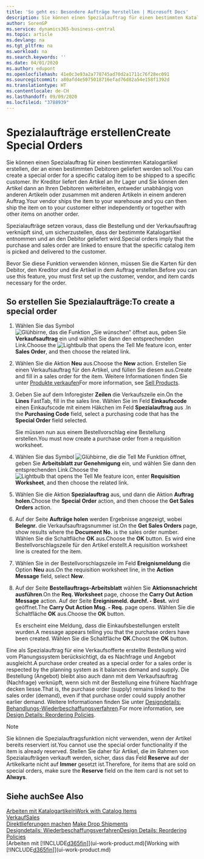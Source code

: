 ```yaml
---
title: 'So geht es: Besondere Aufträge herstellen | Microsoft Docs'
description: Sie können einen Spezialauftrag für einen bestimmten Katalogartikel erstellen, der an einen bestimmten Debitoren geliefert werden soll. Ihr Kreditor liefert den Artikel an Ihr Lager und Sie können den Artikel dann an Ihren Debitoren weiterleiten, entweder unabhängig von anderen Artikeln oder zusammen mit anderen Artikeln in einem anderen Auftrag.
author: SorenGP
ms.service: dynamics365-business-central
ms.topic: article
ms.devlang: na
ms.tgt_pltfrm: na
ms.workload: na
ms.search.keywords: ''
ms.date: 04/01/2020
ms.author: edupont
ms.openlocfilehash: 41e0c3e93a2a778745ad70d2a1711c76f28ec091
ms.sourcegitcommit: a80afd4e5075018716efad76d82a54e158f1392d
ms.translationtype: HT
ms.contentlocale: de-CH
ms.lasthandoff: 09/09/2020
ms.locfileid: "3788939"
---
```

# <a name="create-special-orders"></a><span data-ttu-id="1691b-104">Spezialaufträge erstellen</span><span class="sxs-lookup"><span data-stu-id="1691b-104">Create Special Orders</span></span>
<span data-ttu-id="1691b-105">Sie können einen Spezialauftrag für einen bestimmten Katalogartikel erstellen, der an einen bestimmten Debitoren geliefert werden soll.</span><span class="sxs-lookup"><span data-stu-id="1691b-105">You can create a special order for a specific catalog item to be shipped to a specific customer.</span></span> <span data-ttu-id="1691b-106">Ihr Kreditor liefert den Artikel an Ihr Lager und Sie können den Artikel dann an Ihren Debitoren weiterleiten, entweder unabhängig von anderen Artikeln oder zusammen mit anderen Artikeln in einem anderen Auftrag.</span><span class="sxs-lookup"><span data-stu-id="1691b-106">Your vendor ships the item to your warehouse and you can then ship the item on to your customer either independently or together with other items on another order.</span></span>  

<span data-ttu-id="1691b-107">Spezialaufträge setzen voraus, dass die Bestellung und der Verkaufsauftrag verknüpft sind, um sicherzustellen, dass der bestimmte Katalogartikel entnommen und an den Debitor geliefert wird.</span><span class="sxs-lookup"><span data-stu-id="1691b-107">Special orders imply that the purchase and sales order are linked to ensure that the specific catalog item is picked and delivered to the customer.</span></span>  

<span data-ttu-id="1691b-108">Bevor Sie diese Funktion verwenden können, müssen Sie die Karten für den Debitor, den Kreditor und die Artikel in dem Auftrag erstellen.</span><span class="sxs-lookup"><span data-stu-id="1691b-108">Before you can use this feature, you must first set up the customer, vendor, and item cards necessary for the order.</span></span>  

## <a name="to-create-a-special-order"></a><span data-ttu-id="1691b-109">So erstellen Sie Spezialaufträge:</span><span class="sxs-lookup"><span data-stu-id="1691b-109">To create a special order</span></span>  
1.  <span data-ttu-id="1691b-110">Wählen Sie das Symbol ![Glühbirne, das die Funktion „Sie wünschen“ öffnet](media/ui-search/search_small.png "Tell Me-Funktion") aus, geben Sie **Verkaufsauftrag** ein und wählen Sie dann den entsprechenden Link.</span><span class="sxs-lookup"><span data-stu-id="1691b-110">Choose the ![Lightbulb that opens the Tell Me feature](media/ui-search/search_small.png "Tell me what you want to do") icon, enter **Sales Order**, and then choose the related link.</span></span>  
2. <span data-ttu-id="1691b-111">Wählen Sie die Aktion **Neu** aus.</span><span class="sxs-lookup"><span data-stu-id="1691b-111">Choose the **New** action.</span></span> <span data-ttu-id="1691b-112">Erstellen Sie einen  Verkaufsauftrag für den Artikel, und füllen Sie diesen aus.</span><span class="sxs-lookup"><span data-stu-id="1691b-112">Create and fill in a  sales order for the item.</span></span> <span data-ttu-id="1691b-113">Weitere Informationen finden Sie unter [Produkte verkaufen](sales-how-sell-products.md)</span><span class="sxs-lookup"><span data-stu-id="1691b-113">For more information, see [Sell Products](sales-how-sell-products.md).</span></span>
3.  <span data-ttu-id="1691b-114">Geben Sie auf dem Inforegister **Zeilen** die Verkaufszeile ein.</span><span class="sxs-lookup"><span data-stu-id="1691b-114">On the **Lines** FastTab, fill in the sales line.</span></span> <span data-ttu-id="1691b-115">Wählen Sie im Feld **Einkaufscode** einen Einkaufscode mit einem Häkchen im Feld **Spezialauftrag** aus .</span><span class="sxs-lookup"><span data-stu-id="1691b-115">In the **Purchasing Code** field, select a purchasing code that has the **Special Order** field selected.</span></span>

    <span data-ttu-id="1691b-116">Sie müssen nun aus einem Bestellvorschlag eine Bestellung erstellen.</span><span class="sxs-lookup"><span data-stu-id="1691b-116">You must now create a purchase order from a requisition worksheet.</span></span>  
4. <span data-ttu-id="1691b-117">Wählen Sie das Symbol ![Glühbirne, die die Tell Me Funktion öffnet](media/ui-search/search_small.png "Tell Me-Funktion"), geben Sie **Arbeitsblatt zur Genehmigung** ein, und wählen Sie dann den entsprechenden Link.</span><span class="sxs-lookup"><span data-stu-id="1691b-117">Choose the ![Lightbulb that opens the Tell Me feature](media/ui-search/search_small.png "Tell me what you want to do") icon, enter **Requisition Worksheet**, and then choose the related link.</span></span>  
5. <span data-ttu-id="1691b-118">Wählen Sie die Aktion **Spezialauftrag** aus, und dann die Aktion **Auftrag holen**.</span><span class="sxs-lookup"><span data-stu-id="1691b-118">Choose the **Special Order** action, and then choose the **Get Sales Orders** action.</span></span>  
6.  <span data-ttu-id="1691b-119">Auf der Seite **Aufträge holen** werden Ergebnisse angezeigt, wobei **Belegnr.** die Verkaufsauftragsnummer ist.</span><span class="sxs-lookup"><span data-stu-id="1691b-119">On the **Get Sales Orders** page, show results where the **Document No.** is the sales order number.</span></span> <span data-ttu-id="1691b-120">Wählen Sie die Schaltfläche **OK** aus.</span><span class="sxs-lookup"><span data-stu-id="1691b-120">Choose the **OK** button.</span></span> <span data-ttu-id="1691b-121">Es wird eine Bestellvorschlagszeile für den Artikel erstellt.</span><span class="sxs-lookup"><span data-stu-id="1691b-121">A requisition worksheet line is created for the item.</span></span>  
7.  <span data-ttu-id="1691b-122">Wählen Sie in der Bestellvorschlagszeile im Feld **Ereignismeldung** die Option **Neu** aus.</span><span class="sxs-lookup"><span data-stu-id="1691b-122">On the requisition worksheet line, in the **Action Message** field, select **New**.</span></span>  
8.  <span data-ttu-id="1691b-123">Auf der Seite **Bestellauftrags-Arbeitsblatt** wählen Sie **Aktionsnachricht ausführen**.</span><span class="sxs-lookup"><span data-stu-id="1691b-123">On the **Req. Worksheet** page, choose the **Carry Out Action Message** action.</span></span> <span data-ttu-id="1691b-124">Auf der Seite **Ereignismeld. durchf. - Best.** wird geöffnet.</span><span class="sxs-lookup"><span data-stu-id="1691b-124">The **Carry Out Action Msg. - Req.** page opens.</span></span> <span data-ttu-id="1691b-125">Wählen Sie die Schaltfläche **OK** aus.</span><span class="sxs-lookup"><span data-stu-id="1691b-125">Choose the **OK** button.</span></span>  

    <span data-ttu-id="1691b-126">Es erscheint eine Meldung, dass die Einkaufsbestellungen erstellt wurden.</span><span class="sxs-lookup"><span data-stu-id="1691b-126">A message appears telling you that the purchase orders have been created.</span></span> <span data-ttu-id="1691b-127">Wählen Sie die Schaltfläche **OK**.</span><span class="sxs-lookup"><span data-stu-id="1691b-127">Choost the **OK** button.</span></span>  

<span data-ttu-id="1691b-128">Eine als Spezialauftrag für eine Verkaufsofferte erstellte Bestellung wird vom Planungssystem berücksichtigt, da es Nachfrage und Angebot ausgleicht.</span><span class="sxs-lookup"><span data-stu-id="1691b-128">A purchase order created as a special order for a sales order is respected by the planning system as it balances demand and supply.</span></span> <span data-ttu-id="1691b-129">Die Bestellung (Angebot) bleibt also auch dann mit dem Verkaufsauftrag (Nachfrage) verknüpft, wenn sich mit der Bestellung eine frühere Nachfrage decken liesse.</span><span class="sxs-lookup"><span data-stu-id="1691b-129">That is, the purchase order (supply) remains linked to the sales order (demand), even if that purchase order could supply another earlier demand.</span></span> <span data-ttu-id="1691b-130">Weitere Informationen finden Sie unter [Designdetails: Behandlungs-Wiederbeschaffungsverfahren](design-details-reservation-order-tracking-and-action-messaging.md).</span><span class="sxs-lookup"><span data-stu-id="1691b-130">For more information, see [Design Details: Reordering Policies](design-details-reservation-order-tracking-and-action-messaging.md).</span></span>  

> [!NOTE]  
>  <span data-ttu-id="1691b-131">Sie können die Spezialauftragsfunktion nicht verwenden, wenn der Artikel bereits reserviert ist.</span><span class="sxs-lookup"><span data-stu-id="1691b-131">You cannot use the special order functionality if the item is already reserved.</span></span> <span data-ttu-id="1691b-132">Stellen Sie daher für Artikel, die im Rahmen von Spezialaufträgen verkauft werden, sicher, dass das Feld **Reserve** auf der Artikelkarte nicht auf **Immer** gesetzt ist.</span><span class="sxs-lookup"><span data-stu-id="1691b-132">Therefore, for items that are sold on special orders, make sure the **Reserve** field on the item card is not set to **Always**.</span></span>  

## <a name="see-also"></a><span data-ttu-id="1691b-133">Siehe auch</span><span class="sxs-lookup"><span data-stu-id="1691b-133">See Also</span></span>  
[<span data-ttu-id="1691b-134">Arbeiten mit Katalogartikeln</span><span class="sxs-lookup"><span data-stu-id="1691b-134">Work with Catalog Items</span></span>](inventory-how-work-nonstock-items.md)  
[<span data-ttu-id="1691b-135">Verkauf</span><span class="sxs-lookup"><span data-stu-id="1691b-135">Sales</span></span>](sales-manage-sales.md)  
<span data-ttu-id="1691b-136">[Direktlieferungen machen](sales-how-drop-shipment.md) </span><span class="sxs-lookup"><span data-stu-id="1691b-136">[Make Drop Shipments](sales-how-drop-shipment.md) </span></span>  
[<span data-ttu-id="1691b-137">Designdetails: Wiederbeschaffungsverfahren</span><span class="sxs-lookup"><span data-stu-id="1691b-137">Design Details: Reordering Policies</span></span>](design-details-reservation-order-tracking-and-action-messaging.md)  
<span data-ttu-id="1691b-138">[Arbeiten mit [!INCLUDE[d365fin](includes/d365fin_md.md)]](ui-work-product.md)</span><span class="sxs-lookup"><span data-stu-id="1691b-138">[Working with [!INCLUDE[d365fin](includes/d365fin_md.md)]](ui-work-product.md)</span></span>
